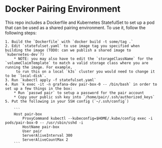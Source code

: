 # Docker Pairing Environment

This repo includes a Dockerfile and Kubernetes StatefulSet to set up a pod that can be used as a shared pairing environment. To use it, follow the following steps:

    1. Build the `Dockerfile` with `docker build -t some/tag .`
    2. Edit `statefulset.yaml` to use image tag you specified when building the image (TODO: can we publish a shared image to `kubernetes-dev`?)
        * NOTE: you may also have to edit the `storageClassName` for the `volumeClaimTemplate` to match a valid storage class where you are running the image. For example,
         to run this on a local `k3s` cluster you would need to change it to be `local-disk`.
    3. Run `kubectl apply -f statefulset.yaml`
    4. Run `k exec -it -n grafana-dev pair-box-0 -- /bin/bash` in order to set up a few things in the box:
        * Run `passwd pair` to setup a password for the pair account
        * Copy your public ssh key into `/home/pair/.ssh/authorized_keys`
    5. Put the following in your SSH config (`~/.ssh/config`)

        ```
        Host pair-box
            ProxyCommand kubectl --kubeconfig=$HOME/.kube/config exec -i pods/pair-box-0 -- /usr/sbin/sshd -i
            HostName pair-box
            User pair
            ServerAliveInterval 300
            ServerAliveCountMax 2
        ```
